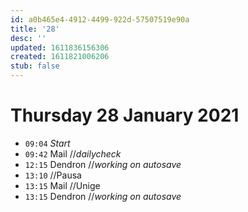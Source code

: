 ```yaml
---
id: a0b465e4-4912-4499-922d-57507519e90a
title: '28'
desc: ''
updated: 1611836156306
created: 1611821006206
stub: false
---
```


# Thursday 28 January 2021

- `09:04` _Start_
- `09:42` Mail //_dailycheck_
- `12:15` Dendron //_working on autosave_
- `13:10` //Pausa
- `13:15` Mail //Unige
- `13:15` Dendron //_working on autosave_



